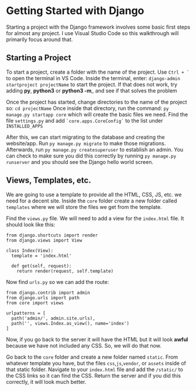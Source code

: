 # Getting Started with Django #
Starting a project with the Django framework involves some basic first steps for almost any project. I use Visual Studio Code so this walkthrough will primarily focus around that.

## Starting a Project ##
To start a project, create a folder with the name of the project. Use ```Ctrl + ` ``` to open the terminal in VS Code.
Inside the terminal, enter: ```django-admin startproject projectName``` to start the project. If that does not work, try adding __py__, __python3__ or __python3 -m___ and see if that solves the problem

Once the project has started, change directories to the name of the project so: ```cd projectName```
Once inside that directory, run the command: ```py manage.py startapp core``` which will create the basic files we need.
Find the file ```settings.py``` and add ``` `core.apps.CoreConfig` ``` to the list under ```INSTALLED_APPS```

After this, we can start migrating to the database and creating the website/app. Run ```py manage.py migrate``` to make those migrations. Afterwards, run ```py manage.py createsuperuser``` to establish an admin.
You can check to make sure you did this correctly by running ```py manage.py runserver``` and you should see the Django hello world screen.

## Views, Templates, etc. ##
We are going to use a template to provide all the HTML, CSS, JS, etc. we need for a decent site. Inside the ```core``` folder create a new folder called ```templates``` where we will store the files we get from the template.

Find the ```views.py``` file. We will need to add a view for the ```index.html``` file. It should look like this:
```
from django.shortcuts import render
from django.views import View

class Index(View):
  template = 'index.html'
  
  def get(self, request):
    return render(request, self.template)
```
Now find ```urls.py``` so we can add the route:
```
from django.contrib import admin
from django.urls import path
from core import views

urlpatterns = [
  path('admin/', admin.site.urls),
  path('', views.Index.as_view(), name='index')
]
```
Now, if you go back to the server it will have the HTML but it will look __awful__ because we have not included any CSS. So, we will do that now.

Go back to the ```core``` folder and create a new folder named ```static```. From whatever template you have, but the files ```css```,```js```,```vendor```, or ```assets``` inside of that static folder.
Navigate to your ```index.html``` file and add the ```/static/``` to the CSS links so it can find the CSS. Return the server and if you did this correctly, it will look much better.

